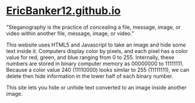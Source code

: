 # [EricBanker12.github.io](https://ericbanker12.github.io/)
"Steganography is the practice of concealing a file, message, image, or video within another file, message, image, or video."

This website uses HTML5 and Javascript to take an image and hide some text inside it. Computers display color by pixels, and each pixel has a color value for red, green, and blue ranging from 0 to 255. Internally, these numbers are stored in binary computer memory as 00000000 to 11111111. Because a color value 240 (11110000) looks similar to 255 (11111111), we can delete then hide information in the lower half of each binary number.

This site lets you hide or unhide text converted to an image inside another image.